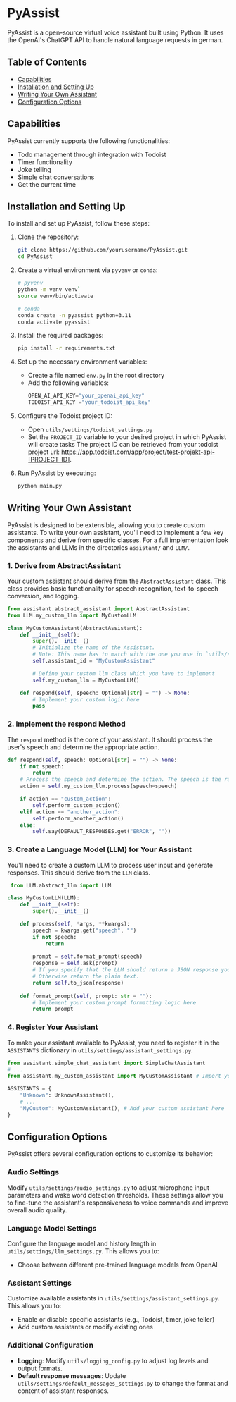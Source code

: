 # PyAssist
PyAssist is a open-source virtual voice assistant built using Python. It uses the OpenAI's ChatGPT API to handle natural language requests in german.

## Table of Contents

- [Capabilities](#capabilities)
- [Installation and Setting Up](#installation-and-setting-up)
- [Writing Your Own Assistant](#writing-your-own-assistant)
- [Configuration Options](#configuration-options)


## Capabilities

PyAssist currently supports the following functionalities:

- Todo management through integration with Todoist
- Timer functionality
- Joke telling
- Simple chat conversations
- Get the current time


## Installation and Setting Up

To install and set up PyAssist, follow these steps:

1. Clone the repository: 
    ```bash
    git clone https://github.com/yourusername/PyAssist.git
    cd PyAssist
    ```
2. Create a virtual environment via `pyvenv` or `conda`: 
    ```bash
    # pyvenv
    python -m venv venv` 
    source venv/bin/activate

    # conda
    conda create -n pyassist python=3.11
    conda activate pyassist
    ```

3. Install the required packages:
    ```bash
    pip install -r requirements.txt
    ```

4. Set up the necessary environment variables:
    - Create a file named `env.py` in the root directory
    - Add the following variables:
        ```python
        OPEN_AI_API_KEY="your_openai_api_key"
        TODOIST_API_KEY ="your_todoist_api_key"
        ```

5. Configure the Todoist project ID:
    - Open `utils/settings/todoist_settings.py`
    - Set the `PROJECT_ID` variable to your desired project in which PyAssist will create tasks
    The project ID can be retrieved from your todoist project url: https://app.todoist.com/app/project/test-projekt-api-[PROJECT_ID].

6. Run PyAssist by executing:
    ```bash
    python main.py
    ```

## Writing Your Own Assistant

PyAssist is designed to be extensible, allowing you to create custom assistants. To write your own assistant, you'll need to implement a few key components and derive from specific classes. 
For a full implementation look the assistants and LLMs in the directories `assistant/` and `LLM/`.

### 1. Derive from AbstractAssistant

Your custom assistant should derive from the `AbstractAssistant` class. This class provides basic functionality for speech recognition, text-to-speech conversion, and logging.

```python
from assistant.abstract_assistant import AbstractAssistant
from LLM.my_custom_llm import MyCustomLLM

class MyCustomAssistant(AbstractAssistant): 
    def __init__(self): 
        super().__init__() 
        # Initialize the name of the Assistant.
        # Note: This name has to match with the one you use in `utils/settings/assistant_settings.py`!
        self.assistant_id = "MyCustomAssistant" 

        # Define your custom llm class which you have to implement
        self.my_custom_llm = MyCustomLLM()

    def respond(self, speech: Optional[str] = "") -> None:
        # Implement your custom logic here
        pass
```

### 2. Implement the respond Method

The `respond` method is the core of your assistant. It should process the user's speech and determine the appropriate action.

```python
def respond(self, speech: Optional[str] = "") -> None: 
    if not speech: 
        return
    # Process the speech and determine the action. The speech is the raw text spoken by the user.
    action = self.my_custom_llm.process(speech=speech)

    if action == "custom_action":
        self.perform_custom_action()
    elif action == "another_action":
        self.perform_another_action()
    else:
        self.say(DEFAULT_RESPONSES.get("ERROR", ""))
```


### 3. Create a Language Model (LLM) for Your Assistant

You'll need to create a custom LLM to process user input and generate responses. This should derive from the `LLM` class.

```python
 from LLM.abstract_llm import LLM

class MyCustomLLM(LLM):
    def __init__(self):
        super().__init__()

    def process(self, *args, **kwargs):
        speech = kwargs.get("speech", "")
        if not speech:
            return
        
        prompt = self.format_prompt(speech)
        response = self.ask(prompt)
        # If you specify that the LLM should return a JSON response you should to the self.to_json() function. 
        # Otherwise return the plain text.
        return self.to_json(response)
        
    def format_prompt(self, prompt: str = ""):
        # Implement your custom prompt formatting logic here
        return prompt
```

### 4. Register Your Assistant

To make your assistant available to PyAssist, you need to register it in the `ASSISTANTS` dictionary in `utils/settings/assistant_settings.py`.
```python
from assistant.simple_chat_assistant import SimpleChatAssistant
# ...
from assistant.my_custom_assistant import MyCustomAssistant # Import your custom assistant

ASSISTANTS = { 
    "Unknown": UnknownAssistant(), 
    # ...
    "MyCustom": MyCustomAssistant(), # Add your custom assistant here 
}

```

## Configuration Options

PyAssist offers several configuration options to customize its behavior:

### Audio Settings

Modify `utils/settings/audio_settings.py` to adjust microphone input parameters and wake word detection thresholds. These settings allow you to fine-tune the assistant's responsiveness to voice commands and improve overall audio quality.

### Language Model Settings

Configure the language model and history length in `utils/settings/llm_settings.py`. This allows you to:

- Choose between different pre-trained language models from OpenAI


### Assistant Settings

Customize available assistants in `utils/settings/assistant_settings.py`. This allows you to:

- Enable or disable specific assistants (e.g., Todoist, timer, joke teller)
- Add custom assistants or modify existing ones

### Additional Configuration

- **Logging**: Modify `utils/logging_config.py` to adjust log levels and output formats.
- **Default response messages**: Update `utils/settings/default_messages_settings.py` to change the format and content of assistant responses.
